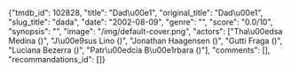 {"tmdb_id": 102828, "title": "Dad\u00e1", "original_title": "Dad\u00e1", "slug_title": "dada", "date": "2002-08-09", "genre": "", "score": "0.0/10", "synopsis": "", "image": "/img/default-cover.png", "actors": ["Tha\u00edsa Medina ()", "J\u00e9sus Lino ()", "Jonathan Haagensen ()", "Gutti Fraga ()", "Luciana Bezerra ()", "Patr\u00edcia B\u00e1rbara ()"], "comments": [], "recommandations_id": []}